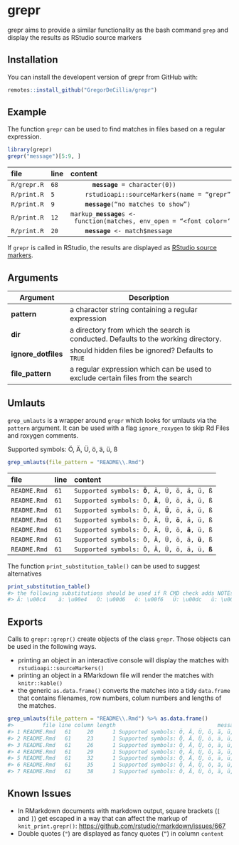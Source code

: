 
<!-- README.md is generated from README.Rmd. Please edit that file -->

# grepr

<!-- badges: start -->

<!-- badges: end -->

grepr aims to provide a similar functionality as the bash command `grep`
and display the results as RStudio source markers

## Installation

You can install the developent version of grepr from GitHub with:

``` r
remotes::install_github("GregorDeCillia/grepr")
```

## Example

The function `grepr` can be used to find matches in files based on a
regular expression.

``` r
library(grepr)
grepr("message")[5:9, ]
```

| file                   | line            | content                                                                                     |
| :--------------------- | :-------------- | :------------------------------------------------------------------------------------------ |
| <code>R/grepr.R</code> | <code>68</code> | <code>      **message** = character(0))</code>                                              |
| <code>R/print.R</code> | <code>5</code>  | <code>    rstudioapi::sourceMarkers(name = “grepr”, markup\_**message**s(x),</code>         |
| <code>R/print.R</code> | <code>9</code>  | <code>    **message**(“no matches to show”)</code>                                          |
| <code>R/print.R</code> | <code>12</code> | <code>markup\_**message**s \<- function(matches, env\_open = “\<font color=‘red’\>”,</code> |
| <code>R/print.R</code> | <code>20</code> | <code>    **message** \<- match$message</code>                                              |

If `grepr` is called in RStudio, the results are displayed as [RStudio
source
markers](https://rstudio.github.io/rstudioapi/reference/sourceMarkers.html).

## Arguments

| Argument             | Description                                                                        |
| -------------------- | ---------------------------------------------------------------------------------- |
| **pattern**          | a character string containing a regular expression                                 |
| **dir**              | a directory from which the search is conducted. Defaults to the working directory. |
| **ignore\_dotfiles** | should hidden files be ignored? Defaults to `TRUE`                                 |
| **file\_pattern**    | a regular expression which can be used to exclude certain files from the search    |

## Umlauts

`grep_umlauts` is a wrapper around `grepr` which looks for umlauts via
the `pattern` argument. It can be used with a flag `ignore_roxygen` to
skip Rd Files and roxygen comments.

Supported symbols: Ö, Ä, Ü, ö, ä, ü,
ß

``` r
grep_umlauts(file_pattern = "README\\.Rmd")
```

| file                    | line            | content                                                 |
| :---------------------- | :-------------- | :------------------------------------------------------ |
| <code>README.Rmd</code> | <code>61</code> | <code>Supported symbols: **Ö**, Ä, Ü, ö, ä, ü, ß</code> |
| <code>README.Rmd</code> | <code>61</code> | <code>Supported symbols: Ö, **Ä**, Ü, ö, ä, ü, ß</code> |
| <code>README.Rmd</code> | <code>61</code> | <code>Supported symbols: Ö, Ä, **Ü**, ö, ä, ü, ß</code> |
| <code>README.Rmd</code> | <code>61</code> | <code>Supported symbols: Ö, Ä, Ü, **ö**, ä, ü, ß</code> |
| <code>README.Rmd</code> | <code>61</code> | <code>Supported symbols: Ö, Ä, Ü, ö, **ä**, ü, ß</code> |
| <code>README.Rmd</code> | <code>61</code> | <code>Supported symbols: Ö, Ä, Ü, ö, ä, **ü**, ß</code> |
| <code>README.Rmd</code> | <code>61</code> | <code>Supported symbols: Ö, Ä, Ü, ö, ä, ü, **ß**</code> |

The function `print_substitution_table()` can be used to suggest
alternatives

``` r
print_substitution_table()
#> the following substitutions should be used if R CMD check adds NOTEs because of umlauts
#> Ä: \u00c4    ä: \u00e4   Ö: \u00d6   ö: \u00f6   Ü: \u00dc   ü: \u00fc   ß: \u00df   
```

## Exports

Calls to `grepr::grepr()` create objects of the class `grepr`. Those
objects can be used in the following ways.

  - printing an object in an interactive console will display the
    matches with `rstudioapi::sourceMarkers()`
  - printing an object in a RMarkdown file will render the matches with
    `knitr::kable()`
  - the generic `as.data.frame()` converts the matches into a tidy
    `data.frame` that contains filenames, row numbers, colum numbers and
    lengths of the matches.

<!-- end list -->

``` r
grep_umlauts(file_pattern = "README\\.Rmd") %>% as.data.frame()
#>         file line column length                                message
#> 1 README.Rmd   61     20      1 Supported symbols: Ö, Ä, Ü, ö, ä, ü, ß
#> 2 README.Rmd   61     23      1 Supported symbols: Ö, Ä, Ü, ö, ä, ü, ß
#> 3 README.Rmd   61     26      1 Supported symbols: Ö, Ä, Ü, ö, ä, ü, ß
#> 4 README.Rmd   61     29      1 Supported symbols: Ö, Ä, Ü, ö, ä, ü, ß
#> 5 README.Rmd   61     32      1 Supported symbols: Ö, Ä, Ü, ö, ä, ü, ß
#> 6 README.Rmd   61     35      1 Supported symbols: Ö, Ä, Ü, ö, ä, ü, ß
#> 7 README.Rmd   61     38      1 Supported symbols: Ö, Ä, Ü, ö, ä, ü, ß
```

## Known Issues

  - In RMarkdown documents with markdown output, square brackets (`[`
    and `]`) get escaped in a way that can affect the markup of
    `knit_print.grepr()`:
    <https://github.com/rstudio/rmarkdown/issues/667>
  - Double quotes (`"`) are displayed as fancy quotes (<code>“</code>)
    in column `content`
